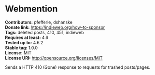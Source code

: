 # Webmention #
**Contributors:** pfefferle, dshanske  
**Donate link:** https://indieweb.org/how-to-sponsor  
**Tags:** deleted posts, 410, 451, indieweb  
**Requires at least:** 4.6  
**Tested up to:** 4.6.2  
**Stable tag:** 1.0.0  
**License:** MIT  
**License URI:** http://opensource.org/licenses/MIT  

Sends a HTTP 410 (Gone) response to requests for trashed posts/pages.
